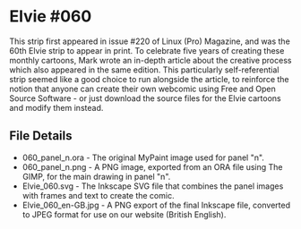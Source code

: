 Elvie #060
==========
This strip first appeared in issue #220 of Linux (Pro) Magazine, and was the 60th Elvie strip to appear in print. To celebrate
five years of creating these monthly cartoons, Mark wrote an in-depth article about the creative process which also appeared in
the same edition. This particularly self-referential strip seemed like a good choice to run alongside the article, to reinforce
the notion that anyone can create their own webcomic using Free and Open Source Software - or just download the source files 
for the Elvie cartoons and modify them instead.


File Details
------------
* 060_panel_n.ora     - The original MyPaint image used for panel "n".
* 060_panel_n.png     - A PNG image, exported from an ORA file using The GIMP, for the main drawing in panel "n".
* Elvie_060.svg       - The Inkscape SVG file that combines the panel images with frames and text to create the comic.
* Elvie_060_en-GB.jpg - A PNG export of the final Inkscape file, converted to JPEG format for use on our website (British English).


